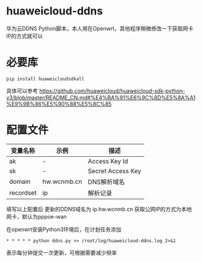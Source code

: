 # huaweicloud-ddns
华为云DDNS Python脚本，本人用在Openwrt，其他程序稍微修改一下获取网卡IP的方式就可以

# 必要库
```
pip install huaweicloudsdkall
```
具体可以参考 https://github.com/huaweicloud/huaweicloud-sdk-python-v3/blob/master/README_CN.md#%E4%BA%91%E6%9C%8D%E5%8A%A1%E9%9B%86%E5%90%88%E5%8C%85

# 配置文件
| 变量名称 | 示例 | 描述 |
| ---- | ---- | ---- |
| ak | - | Access Key Id |
| sk | - |Secret Access Key |
| domain | hw.wcnmb.cn | DNS解析域名 |
| recordset | ip | 解析记录 |


填写以上配置后 更新的DDNS域名为 ip.hw.wcnmb.cn
获取公网IP的方式为本地网卡，默认为pppoe-wan

在openwrt安装Python3环境后，在计划任务添加
```
* * * * * python ddns.py >> /root/log/huaweicloud-ddns.log 2>&1
```
表示每分钟提交一次更新，可根据需要减少频率
